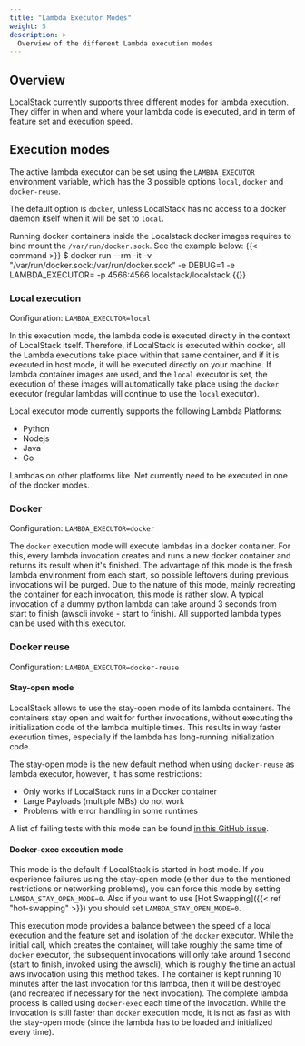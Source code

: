 ```yaml
---
title: "Lambda Executor Modes"
weight: 5
description: >
  Overview of the different Lambda execution modes
---
```


## Overview

LocalStack currently supports three different modes for lambda execution.
They differ in when and where your lambda code is executed, and in term of feature set and execution speed.

## Execution modes

The active lambda executor can be set using the `LAMBDA_EXECUTOR` environment variable, which has the 3 possible options `local`, `docker` and `docker-reuse`.

The default option is `docker`, unless LocalStack has no access to a docker daemon itself when it will be set to `local`.

Running docker containers inside the Localstack docker images requires to bind mount the `/var/run/docker.sock`. See the example below:
{{< command >}}
$ docker run --rm -it -v "/var/run/docker.sock:/var/run/docker.sock" -e DEBUG=1 -e LAMBDA_EXECUTOR=<mode> -p 4566:4566  localstack/localstack
{{</command >}}


### Local execution

Configuration: `LAMBDA_EXECUTOR=local`

In this execution mode, the lambda code is executed directly in the context of LocalStack itself.
Therefore, if LocalStack is executed within docker, all the Lambda executions take place within that same container, and if it is executed in host mode, it will be executed directly on your machine.
If lambda container images are used, and the `local` executor is set, the execution of these images will automatically take place using the `docker` executor (regular lambdas will continue to use the `local` executor).

Local executor mode currently supports the following Lambda Platforms:
* Python
* Nodejs
* Java
* Go

Lambdas on other platforms like .Net currently need to be executed in one of the docker modes.

### Docker

Configuration: `LAMBDA_EXECUTOR=docker`


The `docker` execution mode will execute lambdas in a docker container.
For this, every lambda invocation creates and runs a new docker container and returns its result when it's finished.
The advantage of this mode is the fresh lambda environment from each start, so possible leftovers during previous invocations will be purged.
Due to the nature of this mode, mainly recreating the container for each invocation, this mode is rather slow.
A typical invocation of a dummy python lambda can take around 3 seconds from start to finish (awscli invoke - start to finish).
All supported lambda types can be used with this executor.

### Docker reuse

Configuration: `LAMBDA_EXECUTOR=docker-reuse`

#### Stay-open mode
LocalStack allows to use the stay-open mode of its lambda containers.
The containers stay open and wait for further invocations, without executing the initialization code of the lambda multiple times.
This results in way faster execution times, especially if the lambda has long-running initialization code.

The stay-open mode is the new default method when using `docker-reuse` as lambda executor, however, it has some restrictions:

* Only works if LocalStack runs in a Docker container
* Large Payloads (multiple MBs) do not work
* Problems with error handling in some runtimes

A list of failing tests with this mode can be found [in this GitHub issue](https://github.com/localstack/localstack/pull/5088).

#### Docker-exec execution mode
This mode is the default if LocalStack is started in host mode.
If you experience failures using the stay-open mode (either due to the mentioned restrictions or networking problems), you can force this mode by setting `LAMBDA_STAY_OPEN_MODE=0`.
Also if you want to use [Hot Swapping]({{< ref "hot-swapping" >}}) you should set `LAMBDA_STAY_OPEN_MODE=0`.

This execution mode provides a balance between the speed of a local execution and the feature set and isolation of the `docker` executor.
While the initial call, which creates the container, will take roughly the same time of `docker` executor, the subsequent invocations will only take around 1 second (start to finish, invoked using the awscli), which is roughly the time an actual aws invocation using this method takes.
The container is kept running 10 minutes after the last invocation for this lambda, then it will be destroyed (and recreated if necessary for the next invocation).
The complete lambda process is called using `docker-exec` each time of the invocation. While the invocation is still faster than `docker` execution mode, it is not as fast as with the stay-open mode (since the lambda has to be loaded and initialized every time).
